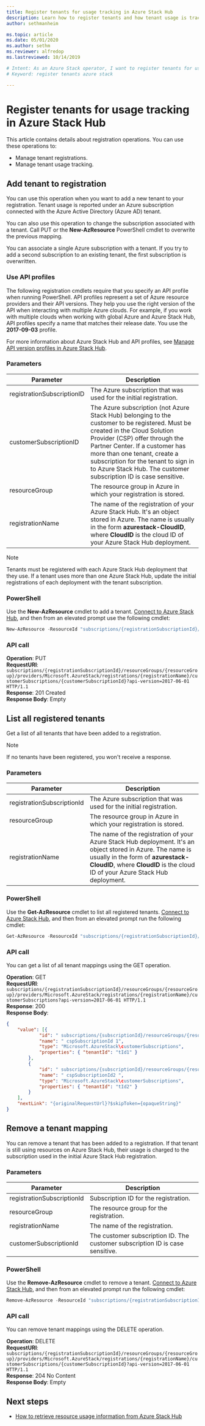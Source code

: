 ```yaml
---
title: Register tenants for usage tracking in Azure Stack Hub 
description: Learn how to register tenants and how tenant usage is tracked in Azure Stack Hub.
author: sethmanheim

ms.topic: article
ms.date: 05/01/2020
ms.author: sethm
ms.reviewer: alfredop
ms.lastreviewed: 10/14/2019

# Intent: As an Azure Stack operator, I want to register tenants for usage tracking so I can manage their usage tracking.
# Keyword: register tenants azure stack

---
```



# Register tenants for usage tracking in Azure Stack Hub

This article contains details about registration operations. You can use these operations to:

- Manage tenant registrations.
- Manage tenant usage tracking.

## Add tenant to registration

You can use this operation when you want to add a new tenant to your registration. Tenant usage is reported under an Azure subscription connected with the Azure Active Directory (Azure AD) tenant.

You can also use this operation to change the subscription associated with a tenant. Call PUT or the **New-AzResource** PowerShell cmdlet to overwrite the previous mapping.

You can associate a single Azure subscription with a tenant. If you try to add a second subscription to an existing tenant, the first subscription is overwritten.

### Use API profiles

The following registration cmdlets require that you specify an API profile when running PowerShell. API profiles represent a set of Azure resource providers and their API versions. They help you use the right version of the API when interacting with multiple Azure clouds. For example, if you work with multiple clouds when working with global Azure and Azure Stack Hub, API profiles specify a name that matches their release date. You use the **2017-09-03** profile.

For more information about Azure Stack Hub and API profiles, see [Manage API version profiles in Azure Stack Hub](../user/azure-stack-version-profiles.md).

### Parameters

| Parameter                  | Description |
|---                         | --- |
| registrationSubscriptionID | The Azure subscription that was used for the initial registration. |
| customerSubscriptionID     | The  Azure subscription (not Azure Stack Hub) belonging to the customer to be registered. Must be created in the Cloud Solution Provider (CSP) offer through the Partner Center. If a customer has more than one tenant, create a subscription for the tenant to sign in to Azure Stack Hub. The customer subscription ID is case sensitive. |
| resourceGroup              | The resource group in Azure in which your registration is stored. |
| registrationName           | The name of the registration of your Azure Stack Hub. It's an object stored in Azure. The name is usually in the form **azurestack-CloudID**, where **CloudID** is the cloud ID of your Azure Stack Hub deployment. |

> [!NOTE]  
> Tenants must be registered with each Azure Stack Hub deployment that they use. If a tenant uses more than one Azure Stack Hub, update the initial registrations of each deployment with the tenant subscription.

### PowerShell

Use the **New-AzResource** cmdlet to add a tenant. [Connect to Azure Stack Hub](azure-stack-powershell-configure-admin.md), and then from an elevated prompt use the following cmdlet:

```powershell  
New-AzResource -ResourceId "subscriptions/{registrationSubscriptionId}/resourceGroups/{resourceGroup}/providers/Microsoft.AzureStack/registrations/{registrationName}/customerSubscriptions/{customerSubscriptionId}" -ApiVersion 2017-06-01
```

### API call

**Operation**: PUT  
**RequestURI**: `subscriptions/{registrationSubscriptionId}/resourceGroups/{resourceGroup}/providers/Microsoft.AzureStack/registrations/{registrationName}/customerSubscriptions/{customerSubscriptionId}?api-version=2017-06-01 HTTP/1.1`  
**Response**: 201 Created  
**Response Body**: Empty  

## List all registered tenants

Get a list of all tenants that have been added to a registration.

 > [!NOTE]  
 > If no tenants have been registered, you won't receive a response.

### Parameters

| Parameter                  | Description          |
|---                         | ---                  |
| registrationSubscriptionId | The Azure subscription that was used for the initial registration.   |
| resourceGroup              | The resource group in Azure in which your registration is stored.    |
| registrationName           | The name of the registration of your Azure Stack Hub deployment. It's an object stored in Azure. The name is usually in the form of **azurestack-CloudID**, where **CloudID** is the cloud ID of your Azure Stack Hub deployment.   |

### PowerShell

Use the **Get-AzResource** cmdlet to list all registered tenants. [Connect to Azure Stack Hub](azure-stack-powershell-configure-admin.md), and then from an elevated prompt run the following cmdlet:

```powershell
Get-AzResource -ResourceId "subscriptions/{registrationSubscriptionId}/resourceGroups/{resourceGroup}/providers/Microsoft.AzureStack/registrations/{registrationName}/customerSubscriptions" -ApiVersion 2017-06-01
```

### API call

You can get a list of all tenant mappings using the GET operation.

**Operation**: GET  
**RequestURI**: `subscriptions/{registrationSubscriptionId}/resourceGroups/{resourceGroup}/providers/Microsoft.AzureStack/registrations/{registrationName}/customerSubscriptions?api-version=2017-06-01 HTTP/1.1`  
**Response**: 200  
**Response Body**:

```json
{
    "value": [{
            "id": " subscriptions/{subscriptionId}/resourceGroups/{resourceGroup}/providers/Microsoft.AzureStack/registrations/{registrationName}/customerSubscriptions/{ cspSubscriptionId 1}",
            "name": " cspSubscriptionId 1",
            "type": "Microsoft.AzureStack\customerSubscriptions",
            "properties": { "tenantId": "tId1" }
        },
        {
            "id": " subscriptions/{subscriptionId}/resourceGroups/{resourceGroup}/providers/Microsoft.AzureStack/registrations/{registrationName}/customerSubscriptions/{ cspSubscriptionId 2}",
            "name": " cspSubscriptionId2 ",
            "type": "Microsoft.AzureStack\customerSubscriptions",
            "properties": { "tenantId": "tId2" }
        }
    ],
    "nextLink": "{originalRequestUrl}?$skipToken={opaqueString}"
}
```

## Remove a tenant mapping

You can remove a tenant that has been added to a registration. If that tenant is still using resources on Azure Stack Hub, their usage is charged to the subscription used in the initial Azure Stack Hub registration.

### Parameters

| Parameter                  | Description          |
|---                         | ---                  |
| registrationSubscriptionId | Subscription ID for the registration.   |
| resourceGroup              | The resource group for the registration.   |
| registrationName           | The name of the registration.  |
| customerSubscriptionId     | The customer subscription ID. The customer subscription ID is case sensitive.  |

### PowerShell

Use the **Remove-AzResource** cmdlet to remove a tenant. [Connect to Azure Stack Hub](azure-stack-powershell-configure-admin.md), and then from an elevated prompt run the following cmdlet:

```powershell
Remove-AzResource -ResourceId "subscriptions/{registrationSubscriptionId}/resourceGroups/{resourceGroup}/providers/Microsoft.AzureStack/registrations/{registrationName}/customerSubscriptions/{customerSubscriptionId}" -ApiVersion 2017-06-01
```

### API call

You can remove tenant mappings using the DELETE operation.

**Operation**: DELETE  
**RequestURI**: `subscriptions/{registrationSubscriptionId}/resourceGroups/{resourceGroup}/providers/Microsoft.AzureStack/registrations/{registrationName}/customerSubscriptions/{customerSubscriptionId}?api-version=2017-06-01 HTTP/1.1`  
**Response**: 204 No Content  
**Response Body**: Empty

## Next steps

- [How to retrieve resource usage information from Azure Stack Hub](azure-stack-billing-and-chargeback.md)
